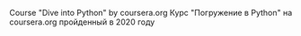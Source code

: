 Course "Dive into Python" by coursera.org 
Курс "Погружение в Python" на coursera.org пройденный в 2020 году
